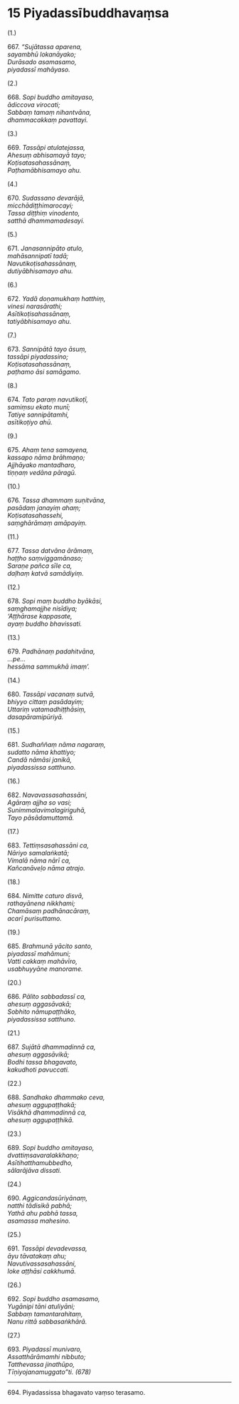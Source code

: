 # 15 Piyadassībuddhavaṃsa

(1.)

667\. _“Sujātassa aparena,_  
_sayambhū lokanāyako;_  
_Durāsado asamasamo,_  
_piyadassī mahāyaso._  

(2.)

668\. _Sopi buddho amitayaso,_  
_ādiccova virocati;_  
_Sabbaṃ tamaṃ nihantvāna,_  
_dhammacakkaṃ pavattayi._  

(3.)

669\. _Tassāpi atulatejassa,_  
_Ahesuṃ abhisamayā tayo;_  
_Koṭisatasahassānaṃ,_  
_Paṭhamābhisamayo ahu._  

(4.)

670\. _Sudassano devarājā,_  
_micchādiṭṭhimarocayi;_  
_Tassa diṭṭhiṃ vinodento,_  
_satthā dhammamadesayi._  

(5.)

671\. _Janasannipāto atulo,_  
_mahāsannipatī tadā;_  
_Navutikoṭisahassānaṃ,_  
_dutiyābhisamayo ahu._  

(6.)

672\. _Yadā doṇamukhaṃ hatthiṃ,_  
_vinesi narasārathi;_  
_Asītikoṭisahassānaṃ,_  
_tatiyābhisamayo ahu._  

(7.)

673\. _Sannipātā tayo āsuṃ,_  
_tassāpi piyadassino;_  
_Koṭisatasahassānaṃ,_  
_paṭhamo āsi samāgamo._  

(8.)

674\. _Tato paraṃ navutikoṭī,_  
_samiṃsu ekato munī;_  
_Tatiye sannipātamhi,_  
_asītikoṭiyo ahū._  

(9.)

675\. _Ahaṃ tena samayena,_  
_kassapo nāma brāhmaṇo;_  
_Ajjhāyako mantadharo,_  
_tiṇṇaṃ vedāna pāragū._  

(10.)

676\. _Tassa dhammaṃ suṇitvāna,_  
_pasādaṃ janayiṃ ahaṃ;_  
_Koṭisatasahassehi,_  
_saṃghārāmaṃ amāpayiṃ._  

(11.)

677\. _Tassa datvāna ārāmaṃ,_  
_haṭṭho saṃviggamānaso;_  
_Saraṇe pañca sīle ca,_  
_daḷhaṃ katvā samādiyiṃ._  

(12.)

678\. _Sopi maṃ buddho byākāsi,_  
_saṃghamajjhe nisīdiya;_  
_‘Aṭṭhārase kappasate,_  
_ayaṃ buddho bhavissati._  

(13.)

679\. _Padhānaṃ padahitvāna,_  
_…pe…_  
_hessāma sammukhā imaṃ’._  

(14.)

680\. _Tassāpi vacanaṃ sutvā,_  
_bhiyyo cittaṃ pasādayiṃ;_  
_Uttariṃ vatamadhiṭṭhāsiṃ,_  
_dasapāramipūriyā._  

(15.)

681\. _Sudhaññaṃ nāma nagaraṃ,_  
_sudatto nāma khattiyo;_  
_Candā nāmāsi janikā,_  
_piyadassissa satthuno._  

(16.)

682\. _Navavassasahassāni,_  
_Agāraṃ ajjha so vasi;_  
_Sunimmalavimalagiriguhā,_  
_Tayo pāsādamuttamā._  

(17.)

683\. _Tettiṃsasahassāni ca,_  
_Nāriyo samalaṅkatā;_  
_Vimalā nāma nārī ca,_  
_Kañcanāveḷo nāma atrajo._  

(18.)

684\. _Nimitte caturo disvā,_  
_rathayānena nikkhami;_  
_Chamāsaṃ padhānacāraṃ,_  
_acarī purisuttamo._  

(19.)

685\. _Brahmunā yācito santo,_  
_piyadassī mahāmuni;_  
_Vatti cakkaṃ mahāvīro,_  
_usabhuyyāne manorame._  

(20.)

686\. _Pālito sabbadassī ca,_  
_ahesuṃ aggasāvakā;_  
_Sobhito nāmupaṭṭhāko,_  
_piyadassissa satthuno._  

(21.)

687\. _Sujātā dhammadinnā ca,_  
_ahesuṃ aggasāvikā;_  
_Bodhi tassa bhagavato,_  
_kakudhoti pavuccati._  

(22.)

688\. _Sandhako dhammako ceva,_  
_ahesuṃ aggupaṭṭhakā;_  
_Visākhā dhammadinnā ca,_  
_ahesuṃ aggupaṭṭhikā._  

(23.)

689\. _Sopi buddho amitayaso,_  
_dvattiṃsavaralakkhaṇo;_  
_Asītihatthamubbedho,_  
_sālarājāva dissati._  

(24.)

690\. _Aggicandasūriyānaṃ,_  
_natthi tādisikā pabhā;_  
_Yathā ahu pabhā tassa,_  
_asamassa mahesino._  

(25.)

691\. _Tassāpi devadevassa,_  
_āyu tāvatakaṃ ahu;_  
_Navutivassasahassāni,_  
_loke aṭṭhāsi cakkhumā._  

(26.)

692\. _Sopi buddho asamasamo,_  
_Yugānipi tāni atuliyāni;_  
_Sabbaṃ tamantarahitaṃ,_  
_Nanu rittā sabbasaṅkhārā._  

(27.)

693\. _Piyadassī munivaro,_  
_Assatthārāmamhi nibbuto;_  
_Tatthevassa jinathūpo,_  
_Tīṇiyojanamuggato”ti. (678)_  

---

694\. Piyadassissa bhagavato vaṃso terasamo.

